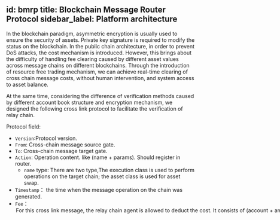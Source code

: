 id: bmrp
title: Blockchain Message Router Protocol
sidebar_label: Platform architecture
---

In the blockchain paradigm, asymmetric encryption is usually used to ensure the security of assets. Private key signature is required to modify the status on the blockchain. In the public chain architecture, in order to prevent DoS attacks, the cost mechanism is introduced. However, this brings about the difficulty of handling fee clearing caused by different asset values across message chains on different blockchains. Through the introduction of resource free trading mechanism, we can achieve real-time clearing of cross chain message costs, without human intervention, and system access to asset balance.

At the same time, considering the difference of verification methods caused by different account book structure and encryption mechanism, we designed the following cross link protocol to facilitate the verification of relay chain.

Protocol field:
* `Version`:Protocol version.
* `From`: Cross-chain message source gate.
* `To`: Cross-chain message target gate.
* `Action`: Operation content. like (name + params).  Should register in router.
    - `name` type: There are two type,The execution class is used to perform operations on the target chain; the asset class is used for asset swap.
* `Timestamp`： the time when the message operation on the chain was generated.
* `Fee`：<option> For this cross link message, the relay chain agent is allowed to deduct the cost. It consists of (account + amount).
